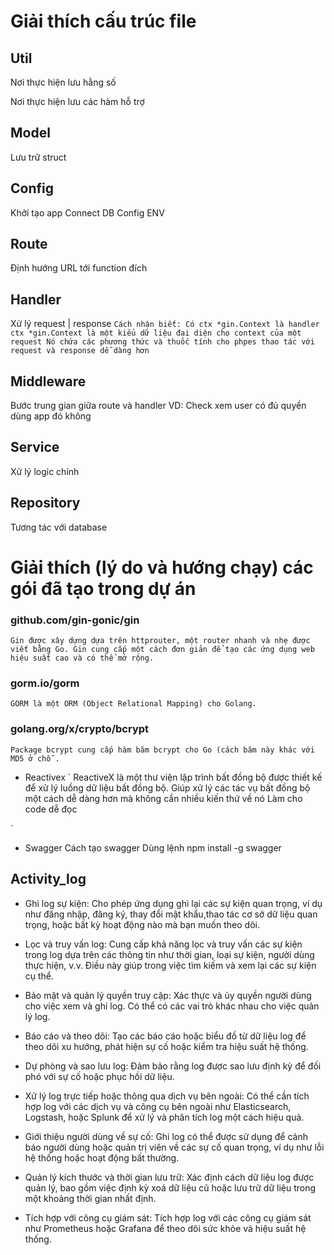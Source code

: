 # Giải thích cấu trúc file
## Util
Nơi thực hiện lưu hằng số

Nơi thực hiện lưu các hàm hỗ trợ

## Model
Lưu trữ struct

## Config
Khởi tạo app
Connect DB
Config ENV

## Route
Định hướng URL tới function đích

## Handler
Xử lý request | response
`
Cách nhận biết: Có ctx *gin.Context là handler
ctx *gin.Context là một kiểu dữ liệu đại diện cho context của một request
Nó chứa các phương thức và thuốc tính cho phpes thao tác với request và response dễ dàng hơn
`


## Middleware
Bước trung gian giữa route và handler
VD: Check xem user có đủ quyền dùng app đó không

## Service
Xử lý logic chính

## Repository
Tương tác với database

# Giải thích (lý do và hướng chạy) các gói đã tạo trong dự án
### github.com/gin-gonic/gin
`
Gin được xây dựng dựa trên httprouter, một router nhanh và nhẹ được viết bằng Go.
Gin cung cấp một cách đơn giản để tạo các ứng dụng web hiệu suất cao và có thể mở rộng.
`

### gorm.io/gorm
`
GORM là một ORM (Object Relational Mapping) cho Golang.
`

### golang.org/x/crypto/bcrypt
`
Package bcrypt cung cấp hàm băm bcrypt cho Go (cách băm này khác
với MD5 ở chỗ .
`

- Reactivex
`
ReactiveX là một thư viện lập trình bất đồng bộ được thiết kế để xử lý luồng dữ liệu bất đồng bộ.
Giúp xử lý các tác vụ bất đồng bộ một cách dễ dàng hơn mà không cần
nhiều kiến thứ về nó
Làm cho code dễ đọc

`
- Swagger
Cách tạo swagger
Dùng lệnh npm install -g swagger


## Activity_log
 - Ghi log sự kiện: Cho phép ứng dụng ghi lại các sự kiện quan trọng,
ví dụ như đăng nhập, đăng ký, thay đổi mật khẩu,thao tác cơ sở dữ liệu quan trọng,
hoặc bất kỳ hoạt động nào mà bạn muốn theo dõi.

 - Lọc và truy vấn log: Cung cấp khả năng lọc và truy vấn các sự kiện
trong log dựa trên các thông tin như thời gian, loại sự kiện, người dùng thực hiện, v.v.
Điều này giúp trong việc tìm kiếm và xem lại các sự kiện cụ thể.

 - Bảo mật và quản lý quyền truy cập: Xác thực và ủy quyền người dùng cho việc xem và ghi log.
Có thể có các vai trò khác nhau cho việc quản lý log.

- Báo cáo và theo dõi: Tạo các báo cáo hoặc biểu đồ từ dữ liệu log để theo dõi xu hướng,
phát hiện sự cố hoặc kiểm tra hiệu suất hệ thống.

 - Dự phòng và sao lưu log: Đảm bảo rằng log được sao lưu định kỳ để đối phó với sự cố hoặc phục hồi dữ liệu.

- Xử lý log trực tiếp hoặc thông qua dịch vụ bên ngoài: Có thể cần tích hợp log với các dịch vụ
và công cụ bên ngoài như Elasticsearch, Logstash, hoặc Splunk để xử lý và phân tích log một cách hiệu quả.

- Giới thiệu người dùng về sự cố: Ghi log có thể được sử dụng để cảnh báo người dùng hoặc
quản trị viên về các sự cố quan trọng, ví dụ như lỗi hệ thống hoặc hoạt động bất thường.

 - Quản lý kích thước và thời gian lưu trữ: Xác định cách dữ liệu log được quản lý,
bao gồm việc định kỳ xoá dữ liệu cũ hoặc lưu trữ dữ liệu trong một khoảng thời gian nhất định.

 - Tích hợp với công cụ giám sát: Tích hợp log với các công cụ giám sát như Prometheus
hoặc Grafana để theo dõi sức khỏe và hiệu suất hệ thống.